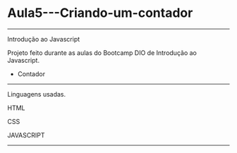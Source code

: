 # Aula5---Criando-um-contador
***********************************************************************************************************************************************
Introdução ao Javascript

Projeto feito durante as aulas do Bootcamp DIO de Introdução ao Javascript.

- Contador
*********************************************************************************************************************************************
Linguagens usadas.

HTML

CSS

JAVASCRIPT 
**********************************************************************************************************************************************
